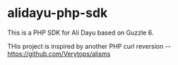 # alidayu-php-sdk
This is a PHP SDK for Ali Dayu based on Guzzle 6.

THis project is inspired by another PHP curl reversion -- https://github.com/Verytops/alisms
